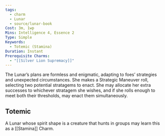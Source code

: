 ```yaml
---
tags:
  - charm
  - Lunar
  - source/lunar-book
Cost: 3m, 1wp
Mins: Intelligence 4, Essence 2
Type: Simple
Keywords:
  - Totemic (Stamina)
Duration: Instant
Prerequisite Charms:
  - "[[Silver Lion Supremacy]]"
---
```

The Lunar’s plans are formless and enigmatic, adapting to foes’ strategies and unexpected circumstances. She makes a Strategic Maneuver roll, selecting two potential stratagems to enact. She may allocate her extra successes to whichever stratagem she wishes, and if she rolls enough to meet both their thresholds, may enact them simultaneously. 
## Totemic 

A Lunar whose spirit shape is a creature that hunts in groups may learn this as a [[Stamina]] Charm.